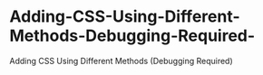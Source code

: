 # Adding-CSS-Using-Different-Methods-Debugging-Required-
Adding CSS Using Different Methods (Debugging Required)
